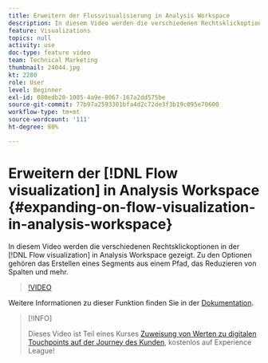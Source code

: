 ```yaml
---
title: Erweitern der Flussvisualisierung in Analysis Workspace
description: In diesem Video werden die verschiedenen Rechtsklickoptionen angezeigt, die in der Flussvisualisierung in Analysis Workspace verfügbar sind. Zu den Optionen gehören das Erstellen eines Segments aus einem Pfad, das Reduzieren von Spalten und mehr.
feature: Visualizations
topics: null
activity: use
doc-type: feature video
team: Technical Marketing
thumbnail: 24044.jpg
kt: 2280
role: User
level: Beginner
exl-id: 080edb20-1005-4a9e-8067-167a2dd575be
source-git-commit: 77b97a2593301bfa4d2c72de3f3b19c095e70600
workflow-type: tm+mt
source-wordcount: '111'
ht-degree: 80%

---
```


# Erweitern der [!DNL Flow visualization] in Analysis Workspace {#expanding-on-flow-visualization-in-analysis-workspace}

In diesem Video werden die verschiedenen Rechtsklickoptionen in der [!DNL Flow visualization] in Analysis Workspace gezeigt. Zu den Optionen gehören das Erstellen eines Segments aus einem Pfad, das Reduzieren von Spalten und mehr.

>[!VIDEO](https://video.tv.adobe.com/v/24044/?quality=12)

Weitere Informationen zu dieser Funktion finden Sie in der [Dokumentation](https://experienceleague.adobe.com/docs/analytics/analyze/analysis-workspace/visualizations/flow/flow.html?lang=de#analysis-workspace).

>[!INFO]
>
> Dieses Video ist Teil eines Kurses [Zuweisung von Werten zu digitalen Touchpoints auf der Journey des Kunden](https://experienceleague.adobe.com/?recommended=Analytics-U-1-2020.2&amp;lang=de), kostenlos auf Experience League!
